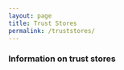 ```yaml
---
layout: page
title: Trust Stores
permalink: /truststores/
---
```


### Information on trust stores
<!-- TODO: Add information on trust store management suggestions.  Include all: microsoft, nss, java, etc -->
